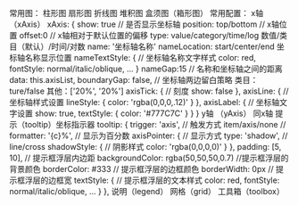 常用图：
    柱形图
    扇形图
    折线图
    堆积图
    盒须图（箱形图）
常用配置：
    x轴（xAxis）
        xAxis: {
            show: true // 是否显示坐标轴
            position: top/bottom // x轴位置 
            offset:0 // x轴相对于默认位置的偏移
            type: value/category/time/log 数值/类目（默认）/时间/对数
            name: '坐标轴名称'
            nameLocation: start/center/end 坐标轴名称显示位置
            nameTextStyle: { // 坐标轴名称文字样式
                color: red,
                fontStyle: normal/italic/oblique,
                ...
            }
            nameGap:15 // 名称和坐标轴之间的距离
            data: this.axisList,
            boundaryGap: false, // 坐标轴两边留白策略  类目：ture/false  其他：['20%', '20%']
            axisTick: { // 刻度
                show: false
            },
            axisLine: { // 坐标轴样式设置
                lineStyle: {
                    color: 'rgba(0,0,0,.12)'
                }
            },
            axisLabel: { // 坐标轴文字设置
                show: true,
                textStyle: {
                    color: '#777C7C'
                }
            }
        }
    y轴 （yAxis）
        同x轴
    提示（tooltip）坐标指示器
        tooltip: {
          trigger: 'axis', // 触发方式 item/axis/none
          // formatter: '{c}%', // 显示为百分数
          axisPointer: { // 显示方式
            type: 'shadow', // line/cross
            shadowStyle: { // 阴影样式
              color: 'rgba(0,0,0,0)'
            }
          },
          padding: [5, 10], // 提示框浮层内边距
          backgroundColor: rgba(50,50,50,0.7) //提示框浮层的背景颜色
          borderColor: #333 // 提示框浮层的边框颜色
          borderWidth: 0px // 提示框浮层的边框宽
          textStyle: { // 提示框浮层的文本样式
            color: red,
            fontStyle: normal/italic/oblique,
            ...
          }
        },
    说明（legend）
    网格（grid）
    工具箱（toolbox）